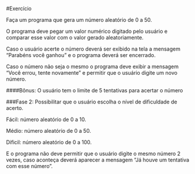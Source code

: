 #Exercício

Faça um programa que gera um número aleatório de 0 a 50.

O programa deve pegar um valor numérico digitado pelo usuário e comparar esse valor
com o valor gerado aleatoriamente.

Caso o usuário acerte o número deverá ser exibido na tela a mensagem “Parabéns
você ganhou” e o programa deverá ser encerrado.

Caso o número não seja o mesmo o programa deve exibir a mensagem “Você
errou, tente novamente” e permitir que o usuário digite um novo número.

####Bônus: O usuário tem o limite de 5 tentativas para acertar o número

###Fase 2: 
Possibilitar que o usuário escolha o nível de dificuldade de acerto.

Fácil: número aleatório de 0 a 10.

Médio: número aleatório de 0 a 50.

Dificil: número aleatório de 0 a 100.

E o programa não deve permitir que o usuário digite o mesmo número 2 vezes, caso
aconteça deverá aparecer a mensagem “Já houve um tentativa com esse número”.
